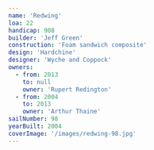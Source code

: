 ```yaml
---
name: 'Redwing'
loa: 22
handicap: 908
builder: 'Jeff Green'
construction: 'Foam sandwich composite'
design: 'Hardchine'
designer: 'Wyche and Coppock'
owners:
  - from: 2013
    to: null
    owner: 'Rupert Redington'
  - from: 2004
    to: 2013
    owner: 'Arthur Thaine'
sailNumber: 98
yearBuilt: 2004
coverImage: '/images/redwing-98.jpg'
---
```

